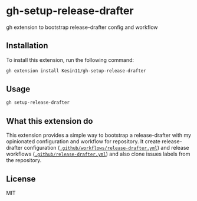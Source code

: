 # gh-setup-release-drafter

gh extension to bootstrap release-drafter config and workflow

## Installation

To install this extension, run the following command:

```sh
gh extension install Kesin11/gh-setup-release-drafter
```

## Usage

```sh
gh setup-release-drafter
```

## What this extension do
This extension provides a simple way to bootstrap a release-drafter with my opinionated configuration and workflow for repository. It create release-drafter configuration ([`.github/workflows/release-drafter.yml`](./.github/release-drafter.yml)) and release workflows ([`.github/release-drafter.yml`](./.github/workflows/release.yml)) and also clone issues labels from the repository.

## License
MIT
